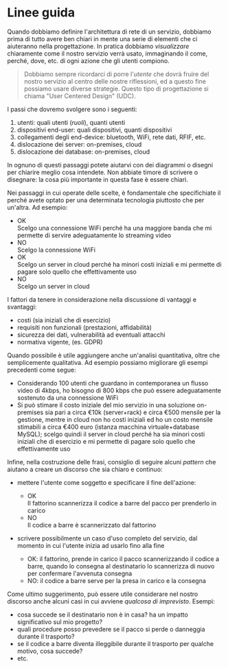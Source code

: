 # Linee guida

Quando dobbiamo definire l'architettura di rete di un servizio, dobbiamo prima di tutto avere ben chiari in mente una serie di elementi che ci aiuteranno nella progettazione. In pratica dobbiamo _visualizzare_ chiaramente come il nostro servizio verrà usato, immaginando il come, perché, dove, etc. di ogni azione che gli utenti compiono.

> Dobbiamo sempre ricordarci di porre l'*utente* che dovrà fruire del nostro servizio al centro delle nostre riflessioni, ed a questo fine possiamo usare diverse strategie. Questo tipo di progettazione si chiama "User Centered Design" (UDC).

I passi che dovremo svolgere sono i seguenti:

1. utenti: quali utenti (_ruoli_), quanti utenti
1. dispositivi end-user: quali dispositivi, quanti dispositivi
1. collegamenti degli end-device: bluetooth, WiFi, rete dati, RFIF, etc.
1. dislocazione dei server: on-premises, cloud
1. dislocazione dei database: on-premises, cloud

In ognuno di questi passaggi potete aiutarvi con dei diagrammi o disegni per chiarire meglio cosa intendete. Non abbiate timore di scrivere o disegnare: la cosa più importante in questa fase è essere chiari.

Nei passaggi in cui operate delle scelte, è fondamentale che specifichiate il perché avete optato per una determinata tecnologia piuttosto che per un'altra. Ad esempio:

- <span class="ok">OK</span><br>
Scelgo una connessione WiFi perché ha una maggiore banda che mi permette di servire adeguatamente lo streaming video
- <span class="no">NO</span><br> Scelgo la connessione WiFi
- <span class="ok">OK</span><br>Scelgo un server in cloud perché ha minori costi iniziali e mi permette di pagare solo quello che effettivamente uso
- <span class="no">NO</span><br> Scelgo un server in cloud

I fattori da tenere in considerazione nella discussione di vantaggi e svantaggi:

- costi (sia iniziali che di esercizio)
- requisiti non funzionali (prestazioni, affidabilità)
- sicurezza dei dati, vulnerabilità ad eventuali attacchi
- normativa vigente, (es. GDPR)

Quando possibile è utile aggiungere anche un'analisi quantitativa, oltre che semplicemente qualitativa. Ad esempio possiamo migliorare gli esempi precedenti come segue:

- Considerando 100 utenti che guardano in contemporanea un flusso video di 4kbps, ho bisogno di 800 kbps che può essere adeguatamente sostenuto da una connessione WiFi
- Si può stimare il costo iniziale del mio servizio in una soluzione on-premises sia pari a circa €10k (server+rack) e circa €500 mensile per la gestione, mentre in cloud non ho costi iniziali ed ho un costo mensile stimabili a circa €400 euro (istanza macchina virtuale+database MySQL); scelgo quindi il server in cloud perché ha sia minori costi iniziali che di esercizio e mi permette di pagare solo quello che effettivamente uso



Infine, nella costruzione delle frasi, consiglio di seguire alcuni _pattern_ che aiutano a creare un discorso che sia chiaro e continuo:

- mettere l'utente come soggetto e specificare il fine dell'azione:
  - <span class="ok">OK</span><br>Il fattorino scannerizza il codice a barre del pacco per prenderlo in carico
  - <span class="no">NO</span><br>Il codice a barre è scannerizzato dal fattorino

- scrivere possibilmente un caso d'uso completo del servizio, dal momento in cui l'utente inizia ad usarlo fino alla fine
  - <span class="ok">OK</span>: il fattorino, prende in carico il pacco scannerizzando il codice a barre, quando lo consegna al destinatario lo scannerizza di nuovo per confermare l'avvenuta consegna
  - <span class="no">NO</span>: il codice a barre serve per la presa in carico e la consegna

Come ultimo suggerimento, può essere utile considerare nel nostro discorso anche alcuni casi in cui avviene *qualcosa di imprevisto*. Esempi:
- cosa succede se il destinatario non è in casa? ha un impatto significativo sul mio progetto? 
- quali procedure posso prevedere  se il pacco si perde o danneggia durante il trasporto?
- se il codice a barre diventa illeggibile durante il trasporto per qualche motivo, cosa succede?
- etc.






